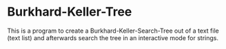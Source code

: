 # Burkhard-Keller-Tree

This is a program to create a Burkhard-Keller-Search-Tree out of a text file (text list) and afterwards search the tree in an interactive mode for strings.


